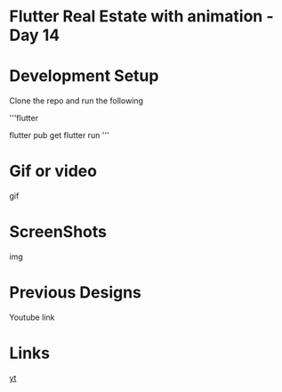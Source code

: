 # Flutter Real Estate with animation - Day 14



# Development Setup 
Clone the repo and run the following  

'''flutter

flutter pub get
flutter run
''' 

# Gif or video
gif

# ScreenShots 
img


# Previous Designs
Youtube link

# Links
[yt](https://twitter.com/oba_obidoyin)
